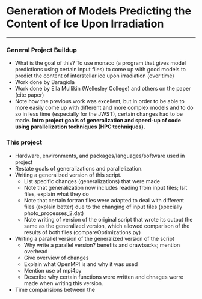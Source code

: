 # Generation of Models Predicting the Content of Ice Upon Irradiation
***

### General Project Buildup
- What is the goal of this? To use monaco (a program that gives model predictions using certain input files) to come up with good models to predict the content of interstellar ice upon irradiation (over time)
- Work done by Baragiola
- Work done by Ella Mullikin (Wellesley College) and others on the paper (cite paper)
- Note how the previous work was excellent, but in order to be able to more easily come up with different and more complex models and to do so in less time (especially for the JWST), certain changes had to be made. **Intro project goals of generalization and speed-up of code using parallelization techniques (HPC techniques).**

### This project
- Hardware, environments, and packages/languages/software used in project
- Restate goals of generalizations and parallelization.
- Writing a generalized version of this script.
    * List specific changes (generalizations) that were made 
    * Note that generalization now includes reading from input files; lsit files, explain what they do
    * Note that certain fortran files were adapted to deal with different files (explain better) due to the changing of input files (specially photo_processes_2.dat)
    * Note writing of version of the original script that wrote its output the same as the generalized version, which allowed comparison of the results of both files (compareOptimizations.py)
- Writing a parallel version of the generalized version of the script
    * Why write a parallel version? benefits and drawbacks; mention overhead
    * Give overview of changes
    * Explain what OpenMPI is and why it was used
    * Mention use of mpi4py
    * Describe why certain functions were written and chnages werre made when writing this version.
- Time comparisions between the 